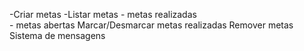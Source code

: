 -Criar metas
-Listar metas
    - metas realizadas   
    - metas abertas
    Marcar/Desmarcar metas realizadas
    Remover metas
    Sistema de mensagens
